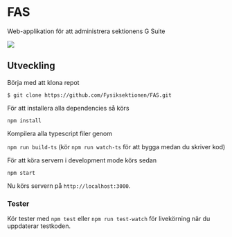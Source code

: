 # FAS
Web-applikation för att administrera sektionens G Suite

![](https://github.com/Fysiksektionen/FAS/workflows/Unittests/badge.svg)

## Utveckling

Börja med att klona repot

`$ git clone https://github.com/Fysiksektionen/FAS.git`

För att installera alla dependencies så körs

`npm install`

Kompilera alla typescript filer genom

`npm run build-ts` (kör `npm run watch-ts` för att bygga medan du skriver kod)

För att köra servern i development mode körs sedan 

`npm start`

Nu körs servern på `http://localhost:3000`.

### Tester

Kör tester med `npm test` eller `npm run test-watch` för livekörning när du uppdaterar testkoden.
